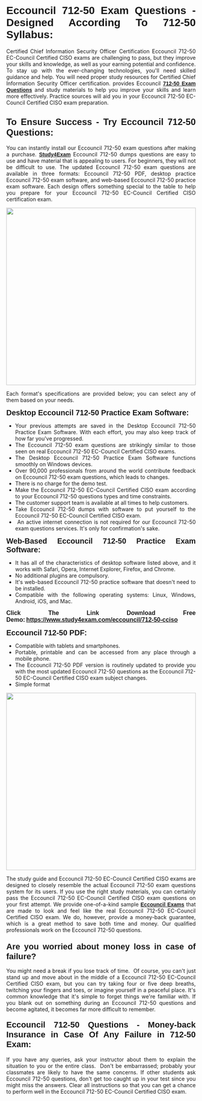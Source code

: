 <h1 style="text-align: justify;"><span style="font-family:Tahoma,Geneva,sans-serif;"><strong>Eccouncil 712-50 Exam Questions - Designed According To 712-50 Syllabus:</strong></span></h1>

<p style="text-align: justify;">Certified Chief Information Security Officer Certification Eccouncil 712-50 EC-Council Certified CISO exams are challenging to pass, but they improve your skills and knowledge, as well as your earning potential and confidence. To stay up with the ever-changing technologies, you'll need skilled guidance and help. You will need proper study resources for Certified Chief Information Security Officer certification. provides Eccouncil <span style="font-family:Tahoma,Geneva,sans-serif;"><a href="https://www.study4exam.com/eccouncil/712-50-cciso"><strong>712-50 Exam Questions</strong></a></span> and study materials to help you improve your skills and learn more effectively. Practice sources will aid you in your Eccouncil 712-50 EC-Council Certified CISO exam preparation.</p>

<h2 style="text-align: justify;"><strong><span style="font-size:24px;"><span style="font-family:Tahoma,Geneva,sans-serif;">To Ensure Success - Try Eccouncil 712-50 Questions:</span></span></strong></h2>

<p style="text-align: justify;">You can instantly install our Eccouncil 712-50 exam questions after making a purchase. <span style="font-family:Tahoma,Geneva,sans-serif;"><a href="https://www.study4exam.com/"><strong>Study4Exam</strong></a></span> Eccouncil 712-50 dumps questions are easy to use and have material that is appealing to users. For beginners, they will not be difficult to use. The updated Eccouncil 712-50 exam questions are available in three formats: Eccouncil 712-50 PDF, desktop practice Eccouncil 712-50 exam software, and web-based Eccouncil 712-50 practice exam software. Each design offers something special to the table to help you prepare for your Eccouncil 712-50 EC-Council Certified CISO certification exam.</p>

<p style="text-align: justify;"><a href="https://www.study4exam.com/eccouncil/712-50-cciso"><img alt="" src="https://lh3.googleusercontent.com/pw/AM-JKLUFUhNRTSGRbn-e5bU2rTm44yvQNOtZycqGVmZk1IYhIOx7AgPGV0HNuDno6pU6Y87xhOROtcf0ClrFKUPl0tiLb8-bptCMyHA5NSSNYQBa79H7lZPR9dJGh_Uceu2U7gTgc3Sfx2nyqt08AnUFOI4z=w1366-h494-no?authuser=0" style="width: 100%; height: 470px;" /></a></p>

<p style="text-align: justify;">Each format's specifications are provided below; you can select any of them based on your needs.</p>

<p style="text-align: justify;"><span style="font-family:Tahoma,Geneva,sans-serif;"><span style="font-size:20px;"><strong>Desktop Eccouncil 712-50 Practice Exam Software:</strong></span></span></p>

<ul>
	<li style="text-align: justify;">Your previous attempts are saved in the Desktop Eccouncil 712-50 Practice Exam Software. With each effort, you may also keep track of how far you've progressed.</li>
	<li style="text-align: justify;">The Eccouncil 712-50 exam questions are strikingly similar to those seen on real Eccouncil 712-50 EC-Council Certified CISO exams.</li>
	<li style="text-align: justify;">The Desktop Eccouncil 712-50 Practice Exam Software functions smoothly on Windows devices.</li>
	<li style="text-align: justify;">Over 90,000 professionals from around the world contribute feedback on Eccouncil 712-50 exam questions, which leads to changes.</li>
	<li style="text-align: justify;">There is no charge for the demo test.</li>
	<li style="text-align: justify;">Make the Eccouncil 712-50 EC-Council Certified CISO exam according to your Eccouncil 712-50 questions types and time constraints. </li>
	<li style="text-align: justify;">The customer support team is available at all times to help customers.</li>
	<li style="text-align: justify;">Take Eccouncil 712-50 dumps with software to put yourself to the Eccouncil 712-50 EC-Council Certified CISO exam.</li>
	<li style="text-align: justify;"> An active internet connection is not required for our Eccouncil 712-50 exam questions services. It's only for confirmation's sake.</li>
</ul>

<p style="text-align: justify;"><span style="font-family:Tahoma,Geneva,sans-serif;"><span style="font-size:20px;"><strong>Web-Based Eccouncil 712-50 Practice Exam Software:</strong></span></span></p>

<ul>
	<li style="text-align: justify;">It has all of the characteristics of desktop software listed above, and it works with Safari, Opera, Internet Explorer, Firefox, and Chrome.</li>
	<li style="text-align: justify;">No additional plugins are compulsory.</li>
	<li style="text-align: justify;">It's web-based Eccouncil 712-50 practice software that doesn't need to be installed.</li>
	<li style="text-align: justify;">Compatible with the following operating systems: Linux, Windows, Android, iOS, and Mac.</li>
</ul>

<p style="text-align: justify;"><strong><span style="font-family:Tahoma,Geneva,sans-serif;"><span style="font-size:16px;">Click The Link Download Free Demo:</span></span> <span style="font-family:Tahoma,Geneva,sans-serif;"><span style="font-size:16px;"><a href="https://www.study4exam.com/eccouncil/712-50-cciso">https://www.study4exam.com/eccouncil/712-50-cciso</a></span></span></strong></p>

<p style="text-align: justify;"><span style="font-family:Tahoma,Geneva,sans-serif;"><span style="font-size:20px;"><strong>Eccouncil 712-50 PDF:</strong></span></span></p>

<ul>
	<li style="text-align: justify;">Compatible with tablets and smartphones. </li>
	<li style="text-align: justify;">Portable, printable and can be accessed from any place through a mobile phone. </li>
	<li style="text-align: justify;">The Eccouncil 712-50 PDF version is routinely updated to provide you with the most updated Eccouncil 712-50 questions as the Eccouncil 712-50 EC-Council Certified CISO exam subject changes.</li>
	<li style="text-align: justify;">Simple format</li>
</ul>

<p><a href="https://www.study4exam.com/eccouncil/712-50-cciso"><img alt="" src="https://lh3.googleusercontent.com/pw/AM-JKLXCTqM5oPBtkTKGoq5w9fB54SpeWXt6rvoveRBTu-dr0cYRYjxMwxdtPaaAS2m1uL29XePqfF3VqrYnNlU8DAGe9nsu7ynwvEDEo0qikV8f_LRK0IfF11pPe0BlbI8x16_W812JoQFhmIuBq_wgBLdY=w1139-h617-no?authuser=0" style="width: 100%; height: 470px;" /></a></p>

<p style="text-align: justify;">The study guide and Eccouncil 712-50 EC-Council Certified CISO exams are designed to closely resemble the actual Eccouncil 712-50 exam questions system for its users. If you use the right study materials, you can certainly pass the Eccouncil 712-50 EC-Council Certified CISO exam questions on your first attempt. We provide one-of-a-kind sample <span style="font-family:Tahoma,Geneva,sans-serif;"><a href="https://www.study4exam.com/eccouncil-exams"><strong>Eccouncil Exams</strong></a></span> that are made to look and feel like the real Eccouncil 712-50 EC-Council Certified CISO exam. We do, however, provide a money-back guarantee, which is a great method to save both time and money. Our qualified professionals work on the Eccouncil 712-50 questions.</p>

<h3 style="text-align: justify;"><span style="font-family:Tahoma,Geneva,sans-serif;"><span style="font-size:22px;"><strong>Are you worried about money loss in case of failure?</strong></span></span></h3>

<p style="text-align: justify;">You might need a break if you lose track of time.  Of course, you can't just stand up and move about in the middle of a Eccouncil 712-50 EC-Council Certified CISO exam, but you can try taking four or five deep breaths, twitching your fingers and toes, or imagine yourself in a peaceful place. It's common knowledge that it's simple to forget things we're familiar with. If you blank out on something during an Eccouncil 712-50 questions and become agitated, it becomes far more difficult to remember.</p>

<h4 style="text-align: justify;"><span style="font-size:22px;"><strong><span style="font-family:Tahoma,Geneva,sans-serif;">Eccouncil 712-50 Questions - Money-back Insurance in Case Of Any Failure in 712-50 Exam:</span></strong></span></h4>

<p style="text-align: justify;">If you have any queries, ask your instructor about them to explain the situation to you or the entire class.  Don't be embarrassed; probably your classmates are likely to have the same concerns. If other students ask Eccouncil 712-50 questions, don't get too caught up in your test since you might miss the answers. Clear all instructions so that you can get a chance to perform well in the Eccouncil 712-50 EC-Council Certified CISO exam.</p>
